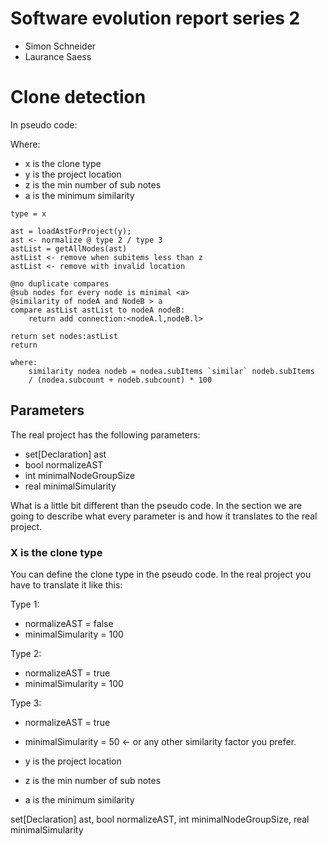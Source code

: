 # Software evolution report series 2
- Simon Schneider
- Laurance Saess

# Clone detection

In pseudo code:

Where:
* x is the clone type
* y is the project location
* z is the min number of sub notes
* a is the minimum similarity

```
type = x

ast = loadAstForProject(y);
ast <- normalize @ type 2 / type 3
astList = getAllNodes(ast)
astList <- remove when subitems less than z
astList <- remove with invalid location

@no duplicate compares
@sub nodes for every node is minimal <a>
@similarity of nodeA and NodeB > a
compare astList astList to nodeA nodeB:
	return add connection:<nodeA.l,nodeB.l>

return set nodes:astList
return

where:
	similarity nodea nodeb = nodea.subItems `similar` nodeb.subItems
	/ (nodea.subcount + nodeb.subcount) * 100
```

## Parameters

The real project has the following parameters:
* set[Declaration] ast
* bool normalizeAST
* int minimalNodeGroupSize
* real minimalSimularity

What is a little bit different than the pseudo code. In the section we are going to describe what every parameter is and how it translates to the real project.

### X is the clone type

You can define the clone type in the pseudo code. In the real project you have to translate it like this:

Type 1:
* normalizeAST = false
* minimalSimularity = 100

Type 2:
* normalizeAST = true
* minimalSimularity = 100

Type 3:
* normalizeAST = true
* minimalSimularity = 50 <- or any other similarity factor you prefer.


* y is the project location
* z is the min number of sub notes
* a is the minimum similarity


set[Declaration] ast,
bool normalizeAST,
int minimalNodeGroupSize,
real minimalSimularity
